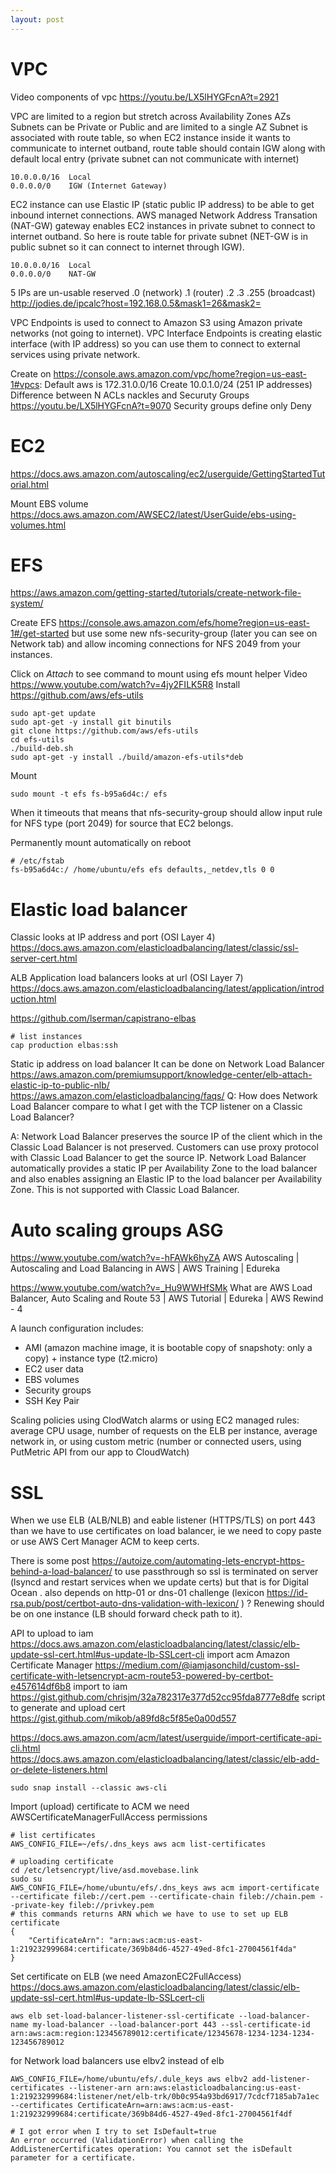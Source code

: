 ```yaml
---
layout: post
---
```


# VPC

Video
components of vpc https://youtu.be/LX5lHYGFcnA?t=2921

VPC are limited to a region but stretch across Availability Zones AZs
Subnets can be Private or Public and are limited to a single AZ
Subnet is associated with route table, so when EC2 instance inside it wants to
communicate to internet outband, route table should contain IGW along with
default local entry (private subnet can not communicate with internet)
```
10.0.0.0/16  Local
0.0.0.0/0    IGW (Internet Gateway)
```
EC2 instance can use Elastic IP (static public IP address) to be able to get
inbound internet connections.
AWS managed Network Address Transation (NAT-GW) gateway enables EC2 instances in
private subnet to connect to internet outband. So here is route table for
private subnet (NET-GW is in public subnet so it can connect to internet through
IGW).
```
10.0.0.0/16  Local
0.0.0.0/0    NAT-GW
```

5 IPs are un-usable reserved .0 (network) .1 (router) .2 .3 .255 (broadcast) http://jodies.de/ipcalc?host=192.168.0.5&mask1=26&mask2=

VPC Endpoints is used to connect to Amazon S3 using Amazon private networks (not
going to internet).
VPC Interface Endpoints is creating elastic interface (with IP address) so you
can use them to connect to external services using private network.

Create on https://console.aws.amazon.com/vpc/home?region=us-east-1#vpcs:
Default aws is 172.31.0.0/16
Create 10.0.1.0/24 (251 IP addresses)
Difference between N ACLs nackles and Securuty Groups
https://youtu.be/LX5lHYGFcnA?t=9070
Security groups define only Deny

# EC2

https://docs.aws.amazon.com/autoscaling/ec2/userguide/GettingStartedTutorial.html

Mount EBS volume
https://docs.aws.amazon.com/AWSEC2/latest/UserGuide/ebs-using-volumes.html

# EFS

https://aws.amazon.com/getting-started/tutorials/create-network-file-system/

Create EFS https://console.aws.amazon.com/efs/home?region=us-east-1#/get-started
but use some new nfs-security-group (later you can see on Network tab) and allow
incoming connections for NFS 2049 from your instances.

Click on *Attach* to see command to mount using efs mount helper
Video https://www.youtube.com/watch?v=4jy2FILK5R8
Install https://github.com/aws/efs-utils
```
sudo apt-get update
sudo apt-get -y install git binutils
git clone https://github.com/aws/efs-utils
cd efs-utils
./build-deb.sh
sudo apt-get -y install ./build/amazon-efs-utils*deb
```
Mount
```
sudo mount -t efs fs-b95a6d4c:/ efs
```
When it timeouts that means that nfs-security-group should allow input rule for
NFS type (port 2049) for source that EC2 belongs.

Permanently mount automatically on reboot
```
# /etc/fstab
fs-b95a6d4c:/ /home/ubuntu/efs efs defaults,_netdev,tls 0 0
```

# Elastic load balancer

Classic looks at IP address and port (OSI Layer 4)
https://docs.aws.amazon.com/elasticloadbalancing/latest/classic/ssl-server-cert.html

ALB Application load balancers looks at url (OSI Layer 7)
https://docs.aws.amazon.com/elasticloadbalancing/latest/application/introduction.html


https://github.com/lserman/capistrano-elbas
```
# list instances
cap production elbas:ssh
```

Static ip address on load balancer
It can be done on Network Load Balancer
https://aws.amazon.com/premiumsupport/knowledge-center/elb-attach-elastic-ip-to-public-nlb/
https://aws.amazon.com/elasticloadbalancing/faqs/
Q: How does Network Load Balancer compare to what I get with the TCP listener on a Classic Load Balancer?

A: Network Load Balancer preserves the source IP of the client which in the Classic Load Balancer is not preserved. Customers can use proxy protocol with Classic Load Balancer to get the source IP. Network Load Balancer automatically provides a static IP per Availability Zone to the load balancer and also enables assigning an Elastic IP to the load balancer per Availability Zone. This is not supported with Classic Load Balancer.


# Auto scaling groups ASG

https://www.youtube.com/watch?v=-hFAWk6hyZA AWS Autoscaling | Autoscaling and Load Balancing in AWS | AWS Training | Edureka

https://www.youtube.com/watch?v=_Hu9WWHfSMk 
What are AWS Load Balancer, Auto Scaling and Route 53 | AWS Tutorial | Edureka | AWS Rewind - 4

A launch configuration includes:
* AMI (amazon machine image, it is bootable copy of snapshoty: only a copy) +
  instance type (t2.micro)
* EC2 user data
* EBS volumes
* Security groups
* SSH Key Pair

Scaling policies using ClodWatch alarms or using EC2 managed rules: average CPU
usage, number of requests on the ELB per instance, average network in, or using
custom metric (number or connected users, using PutMetric API from our app to
CloudWatch)

# SSL

When we use ELB (ALB/NLB) and eable listener (HTTPS/TLS) on port 443 than we
have to use certificates on load balancer, ie we need to copy paste or use AWS
Cert Manager ACM to keep certs.

There is some post
https://autoize.com/automating-lets-encrypt-https-behind-a-load-balancer/ to use
passthrough so ssl is terminated on server (lsyncd and restart services when we
update certs) but that is for Digital Ocean .  also depends on http-01 or dns-01
challenge (lexicon
https://id-rsa.pub/post/certbot-auto-dns-validation-with-lexicon/ ) ?  Renewing
should be on one instance (LB should forward check path to it).

API to upload to iam https://docs.aws.amazon.com/elasticloadbalancing/latest/classic/elb-update-ssl-cert.html#us-update-lb-SSLcert-cli
import acm Amazon Certificate Manager https://medium.com/@iamjasonchild/custom-ssl-certificate-with-letsencrypt-acm-route53-powered-by-certbot-e457614df6b8
import to iam https://gist.github.com/chrisjm/32a782317e377d52cc95fda8777e8dfe
script to generate and upload cert https://gist.github.com/mikob/a89fd8c5f85e0a00d557

https://docs.aws.amazon.com/acm/latest/userguide/import-certificate-api-cli.html
https://docs.aws.amazon.com/elasticloadbalancing/latest/classic/elb-add-or-delete-listeners.html
```
sudo snap install --classic aws-cli
```

Import (upload) certificate to ACM we need  AWSCertificateManagerFullAccess
permissions

```
# list certificates
AWS_CONFIG_FILE=~/efs/.dns_keys aws acm list-certificates

# uploading certificate
cd /etc/letsencrypt/live/asd.movebase.link
sudo su
AWS_CONFIG_FILE=/home/ubuntu/efs/.dns_keys aws acm import-certificate --certificate fileb://cert.pem --certificate-chain fileb://chain.pem --private-key fileb://privkey.pem
# this commands returns ARN which we have to use to set up ELB certificate
{
    "CertificateArn": "arn:aws:acm:us-east-1:219232999684:certificate/369b84d6-4527-49ed-8fc1-27004561f4da"
}
```

Set certificate on ELB (we need AmazonEC2FullAccess)
https://docs.aws.amazon.com/elasticloadbalancing/latest/classic/elb-update-ssl-cert.html#us-update-lb-SSLcert-cli
```
aws elb set-load-balancer-listener-ssl-certificate --load-balancer-name my-load-balancer --load-balancer-port 443 --ssl-certificate-id arn:aws:acm:region:123456789012:certificate/12345678-1234-1234-1234-123456789012
```
for Network load balancers use elbv2 instead of elb
```
AWS_CONFIG_FILE=/home/ubuntu/efs/.dule_keys aws elbv2 add-listener-certificates --listener-arn arn:aws:elasticloadbalancing:us-east-1:219232999684:listener/net/elb-trk/0b0c954a93bd6917/7cdcf7185ab7a1ec --certificates CertificateArn=arn:aws:acm:us-east-1:219232999684:certificate/369b84d6-4527-49ed-8fc1-27004561f4df

# I got error when I try to set IsDefault=true
An error occurred (ValidationError) when calling the AddListenerCertificates operation: You cannot set the isDefault parameter for a certificate.
```

